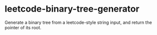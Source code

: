 # leetcode-binary-tree-generator
Generate a binary tree from a leetcode-style string input, and return the pointer of its root.
